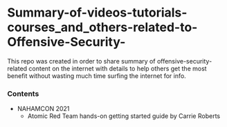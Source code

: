 # Summary-of-videos-tutorials-courses_and_others-related-to-Offensive-Security-
This repo was created in order to share summary of offensive-security-related content on the internet with details to help others get the most benefit without wasting much time surfing the internet for info. 


### Contents 

- NAHAMCON 2021
  - Atomic Red Team hands-on getting started guide by Carrie Roberts 
